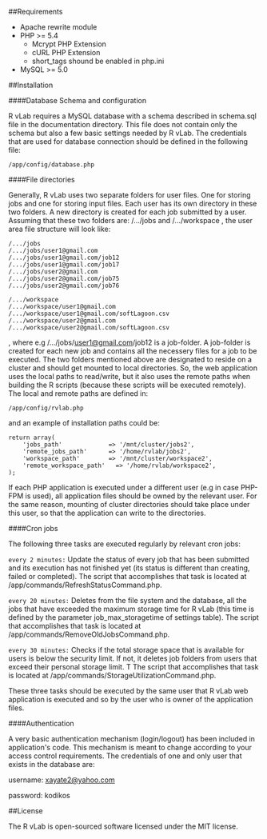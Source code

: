 ##Requirements

* Apache 
	rewrite module
* PHP >= 5.4  
  * Mcrypt PHP Extension  
  * cURL PHP Extension  
  * short_tags shound be enabled in php.ini  
* MySQL >= 5.0

##Installation

####Database Schema and configuration

R vLab requires a MySQL database with a schema described in schema.sql file in the documentation directory. This file does not contain only the schema but also a few basic settings needed by R vLab. The credentials that are  used for database connection should be defined in the following file:

`/app/config/database.php`


####File directories

Generally, R vLab uses two separate folders for user files. One for storing jobs and one for storing input files. Each user has its own directory in these two folders. A new directory is created for each job submitted by a user. Assuming that these two folders are:  /.../jobs   and  /.../workspace , the user area file structure will look like:

```
/.../jobs
/.../jobs/user1@gmail.com
/.../jobs/user1@gmail.com/job12
/.../jobs/user1@gmail.com/job17
/.../jobs/user2@gmail.com
/.../jobs/user2@gmail.com/job75
/.../jobs/user2@gmail.com/job76

/.../workspace
/.../workspace/user1@gmail.com
/.../workspace/user1@gmail.com/softLagoon.csv
/.../workspace/user2@gmail.com
/.../workspace/user2@gmail.com/softLagoon.csv
```

, where e.g /.../jobs/user1@gmail.com/job12  is a job-folder. A job-folder is created for each new job and contains all the necessery files for a job to be executed. The two folders mentioned above are designated to reside on a cluster and should get mounted to local directories. So, the web application uses the local paths to read/write, but it also uses the remote paths when building the R scripts (because these scripts will be executed remotely). The local and remote paths are defined in:

`/app/config/rvlab.php`

and an example of installation paths could be:

```
return array(    
    'jobs_path'         	=> '/mnt/cluster/jobs2', 
    'remote_jobs_path'  	=> '/home/rvlab/jobs2', 
    'workspace_path'    	=> '/mnt/cluster/workspace2', 
    'remote_workspace_path'   => '/home/rvlab/workspace2',   
); 
```

If each PHP application is executed under a different user (e.g in case PHP-FPM is used), all application files should be owned by the relevant user. For the same reason, mounting of cluster directories should take place under this user, so that the application can write to the directories.

####Cron jobs

The following three tasks are executed regularly by relevant cron jobs:

`every 2 minutes:`  Update the status of every job that has been submitted and its execution has not finished yet (its status is different than creating, failed or completed). The script that accomplishes that task is located at /app/commands/RefreshStatusCommand.php. 

`every 20 minutes:`  Deletes from the file system and the database, all the jobs that have exceeded the  maximum storage time for R vLab (this time is defined by the parameter job_max_storagetime of settings table). The script that accomplishes that task is located at /app/commands/RemoveOldJobsCommand.php. 

`every 30 minutes:` Checks if the total storage space that is available for users is below the security limit. If not, it deletes job folders from users that exceed their personal storage limit. Τ The script that accomplishes that task is located at /app/commands/StorageUtilizationCommand.php. 

These three tasks should be executed by the same user that R vLab web application is executed and so by the user who is owner of the application files.  

####Authentication

A very basic authentication mechanism (login/logout) has been included in application's code. This mechanism is meant to change according to your access control requirements. The credentials of one and only user that exists in the database are:

username: xayate2@yahoo.com 

password: kodikos

##License

The R vLab is open-sourced software licensed under the MIT license.